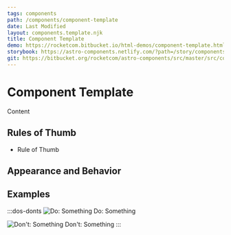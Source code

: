 ```yaml
---
tags: components
path: /components/component-template
date: Last Modified
layout: components.template.njk
title: Component Template
demo: https://rocketcom.bitbucket.io/html-demos/component-template.html
storybook: https://astro-components.netlify.com/?path=/story/components-story--component-template
git: https://bitbucket.org/rocketcom/astro-components/src/master/src/components/component-template/
---
```


# Component Template

Content

## Rules of Thumb

- Rule of Thumb

## Appearance and Behavior

## Examples

:::dos-donts
![Do: Something](/img/components/component-template-do-1.png 'Do: Something')
Do: Something

![Don't: Something](/img/components/component-template-dont-1.png "Don't: Something")
Don't: Something
:::
